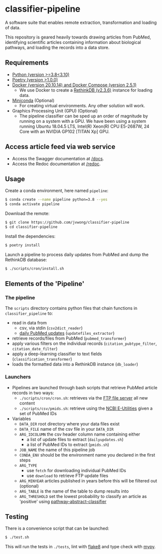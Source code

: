# classifier-pipeline

A software suite that enables remote extraction, transformation and loading of data.

This repository is geared heavily towards drawing articles from PubMed, identifying scientific articles containing information about biological pathways, and loading the records into a data store.

## Requirements

- [Python (version >=3.8<3.10)](https://www.python.org/)
- [Poetry (version >1.0.0)](https://python-poetry.org/)
- [Docker (version 20.10.14) and Docker Compose (version 2.5.1)](https://www.docker.com/)
  - We use Docker to create a [RethinkDB (v2.3.6)](https://rethinkdb.com/) instance for loading data.
- [Miniconda](https://docs.conda.io/en/latest/miniconda.html) (Optional)
  - For creating virtual environments. Any other solution will work.
- Graphics Processing Unit (GPU) (Optional)
  - The pipeline classifier can be sped up an order of magnitude by running on a system with a GPU. We have been using a system running Ubuntu 18.04.5 LTS, Intel(R) Xeon(R) CPU E5-2687W, 24 Core with an NVIDIA GP102 [TITAN Xp] GPU.

## Access article feed via web service

- Access the Swagger documentation at [/docs](http://127.0.0.1:8000/docs).
- Access the Redoc documentation at [/redoc](http://127.0.0.1:8000/redoc).


## Usage

Create a conda environment, here named `pipeline`:

```bash
$ conda create --name pipeline python=3.8 --yes
$ conda activate pipeline
```

Download the remote:

```bash
$ git clone https://github.com/jvwong/classifier-pipeline
$ cd classifier-pipeline
```

Install the dependencies:

```bash
$ poetry install
```

Launch a pipeline to process daily updates from PubMed and dump the RethinkDB database:

```bash
$ ./scripts/cron/install.sh
```

## Elements of the 'Pipeline'

### The pipeline

The `scripts` directory contains python files that chain functions in `classifier_pipeline` to:
- read in data from
  - csv, via stdin (`csv2dict_reader`)
  - [daily PubMed updates](https://ftp.ncbi.nlm.nih.gov/pubmed/updatefiles/) (`updatefiles_extractor`)
- retrieve records/files from PubMed (`pubmed_transformer`)
- apply various filters on the individual records (`citation_pubtype_filter`, `citation_date_filter`)
- apply a deep-learning classifier to text fields (`classification_transformer`)
- loads the formatted data into a RethinkDB instance (`db_loader`)

### Launchers

- Pipelines are launched through bash scripts that retrieve PubMed article records in two ways:
    - `./scripts/cron/cron.sh`: retrieves via the [FTP file server](https://www.nlm.nih.gov/databases/download/pubmed_medline.html) all new content
    - `./scripts/csv/pmids.sh`: retrieve using the [NCBI E-Utilities](https://www.ncbi.nlm.nih.gov/books/NBK25499/) given a set of PubMed IDs
- Variables
    - `DATA_DIR` root directory where your data files exist
    - `DATA_FILE` name of the csv file in your `DATA_DIR`
    - `ARG_IDCOLUMN` the csv header column name containing either
        - a list of update files to extract (`dailyupdates.sh`)
        - a list of PubMed IDs to extract (`pmids.sh`)
    - `JOB_NAME` the name of this pipeline job
    - `CONDA_ENV` should be the environment name you declared in the first steps
    - `ARG_TYPE`
        - use `fetch` for downloading individual PubMed IDs
        - use `download` to retrieve FTP update files
    - `ARG_MINYEAR` articles published in years before this will be filtered out (optional)
    - `ARG_TABLE` is the name of the table to dump results into
    - `ARG_THRESHOLD` set the lowest probability to classify an article as 'positive' using [pathway-abstract-classifier](https://github.com/PathwayCommons/pathway-abstract-classifier/)

## Testing

There is a convenience script that can be launched:

```bash
$ ./test.sh
```

This will run the tests in `./tests`, lint with [flake8](https://flake8.pycqa.org/en/latest/) and type check with [mypy](http://mypy-lang.org/).


